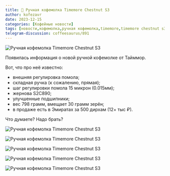 ```yaml
---
title: 📰 Ручная кофемолка Timemore Chestnut S3
author: kofezavr
date: 2023-12-15
categories: [Кофейные новости]
tags: [новости,кофемолка,ручная кофемолка,timemore,timemore chestnut s3]
telegram-discussion: coffeesaurus/891
--- 
```

![Ручная кофемолка Timemore Chestnut S3](/assets/img/posts/23/12/timemore-s3-01.jpg)

Появилась информация о новой ручной кофемолке от Тайммор. 

Вот, что про неё известно:
- внешняя регулировка помола;
- складная ручка (к сожалению, прямая);
- шаг регулировки помола 15 микрон (0.015мм);
- жернова S2C890;
- улучшенные подшипники;
- вес 798 грамм, вмещает 30 грамм зерён;
- в продаже есть в Эмиратах за 500 дирхам (12+ тыс ₽).

Что думаете? Надо брать?

<!--more-->
![Ручная кофемолка Timemore Chestnut S3](/assets/img/posts/23/12/timemore-s3-02.jpg)

![Ручная кофемолка Timemore Chestnut S3](/assets/img/posts/23/12/timemore-s3-03.jpg)

![Ручная кофемолка Timemore Chestnut S3](/assets/img/posts/23/12/timemore-s3-04.jpg)

![Ручная кофемолка Timemore Chestnut S3](/assets/img/posts/23/12/timemore-s3-05.jpg)

![Ручная кофемолка Timemore Chestnut S3](/assets/img/posts/23/12/timemore-s3-06.jpg)